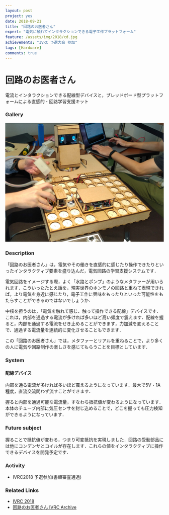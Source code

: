 ```yaml
---
layout: post
project: yes
date: 2018-09-21
title: "回路のお医者さん"
expert: "電気に触れてインタラクションできる電子工作プラットフォーム"
feature: /assets/img/2018/cd.jpg
achievements: "IVRC 予選大会 参加"
tags: [Hardware]
comments: true
---
```


# 回路のお医者さん

電流とインタラクションできる配線型デバイスと，ブレッドボード型プラットフォームによる直感的・回路学習支援キット

### Gallery

  ![](/assets/img/2018/cd.jpg)

### Description

「回路のお医者さん」は，電気やその働きを直感的に感じたり操作できたりといったインタラクティブ要素を盛り込んだ，電気回路の学習支援システムです．

電気回路をイメージする際，よく「水路とポンプ」のようなメタファーが用いられます．こういったたとえ話を，現実世界のホンモノの回路と重ねて表現できれば，より電気を身近に感じたり，電子工作に興味をもったりといった可能性をもたらすことができるのではないでしょうか．

中核を担うのは，「電気を触れて感じ、触って操作できる配線」デバイスです．これは，内部を通過する電流が多ければ多いほど高い頻度で震えます．配線を握ると，内部を通過する電流をせき止めることができます，力加減を変えることで、通過する電流量を連続的に変化させることもできます．

この「回路のお医者さん」では，メタファーとリアルを重ねることで，より多くの人に電気や回路制作の楽しさを感じてもらうことを目標としています．

### System

#### 配線デバイス

内部を通る電流が多ければ多いほど震えるようになっています．最大で5V・1A程度，直流交流問わず流すことができます．

握ると内部を通過可能な電流量，すなわち抵抗値が変わるようになっています．本体のチューブ内部に気圧センサを封じ込めることで，どこを握っても圧力検知ができるようになっています．

### Future subject

握ることで抵抗値が変わる，つまり可変抵抗を実現しました．回路の受動部品には他にコンデンサとコイルが存在します．これらの値をインタラクティブに操作できるデバイスを開発予定です．

### Activity

* IVRC2018 予選参加(書類審査通過)

### Related Links

* [IVRC 2018](http://ivrc.net/2018/)
* [回路のお医者さん IVRC Archive](http://ivrc.net/archive/%E5%9B%9E%E8%B7%AF%E3%81%AE%E3%81%8A%E5%8C%BB%E8%80%85%E3%81%95%E3%82%932018/)
